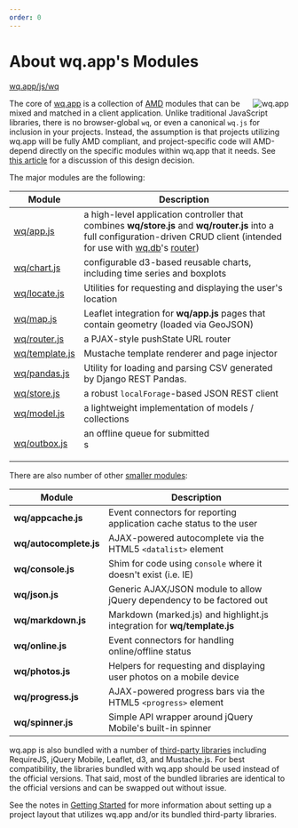 ```yaml
---
order: 0
---
```


About wq.app's Modules
==============

[wq.app/js/wq]

<img align=right alt="wq.app" src="https://wq.io/images/128/wq.app.png">

The core of [wq.app] is a collection of [AMD] modules that can be mixed and matched in a client application.  Unlike traditional JavaScript libraries, there is no browser-global `wq`, or even a canonical `wq.js` for inclusion in your projects.  Instead, the assumption is that projects utilizing wq.app will be fully AMD compliant, and project-specific code will AMD-depend directly on the specific modules within wq.app that it needs.  See [this article] for a discussion of this design decision.

The major modules are the following:

| Module | Description |
|--------|-------------|
| [wq/app.js] | a high-level application controller that combines **wq/store.js** and **wq/router.js** into a full configuration-driven CRUD client (intended for use with [wq.db]'s [router]) |
| [wq/chart.js] | configurable d3-based reusable charts, including time series and boxplots |
| [wq/locate.js] | Utilities for requesting and displaying the user's location |
| [wq/map.js] | Leaflet integration for **wq/app.js** pages that contain geometry (loaded via GeoJSON) |
| [wq/router.js] | a PJAX-style pushState URL router
| [wq/template.js] | Mustache template renderer and page injector
| [wq/pandas.js] | Utility for loading and parsing CSV generated by Django REST Pandas. |
| [wq/store.js] | a robust `localForage`-based JSON REST client
| [wq/model.js] | a lightweight implementation of models / collections
| [wq/outbox.js] | an offline queue for submitted <form>s
 
There are also number of other [smaller modules]:

| Module | Description |
|--------|-------------|
| **wq/appcache.js** | Event connectors for reporting application cache status to the user |
| **wq/autocomplete.js** | AJAX-powered autocomplete via the HTML5 `<datalist>` element |
| **wq/console.js** | Shim for code using `console` where it doesn't exist (i.e. IE) |
| **wq/json.js** | Generic AJAX/JSON module to allow jQuery dependency to be factored out |
| **wq/markdown.js** | Markdown (marked.js) and highlight.js integration for **wq/template.js** |
| **wq/online.js** | Event connectors for handling online/offline status |
| **wq/photos.js** | Helpers for requesting and displaying user photos on a mobile device |
| **wq/progress.js** | AJAX-powered progress bars via the HTML5 `<progress>` element |
| **wq/spinner.js** | Simple API wrapper around jQuery Mobile's built-in spinner |
  
wq.app is also bundled with a number of [third-party libraries] including RequireJS, jQuery Mobile, Leaflet, d3, and Mustache.js.  For best compatibility, the libraries bundled with wq.app should be used instead of the official versions.  That said, most of the bundled libraries are identical to the official versions and can be swapped out without issue.

See the notes in [Getting Started] for more information about setting up a project layout that utilizes wq.app and/or its bundled third-party libraries.

[wq.app]: https://wq.io/wq.app
[wq.app/js/wq]: https://github.com/wq/wq.app/blob/master/js/wq/
[AMD]: https://wq.io/docs/amd
[this article]: https://wq.io/docs/amd
[wq/app.js]: https://wq.io/docs/app-js
[wq/chart.js]: https://wq.io/docs/chart-js
[wq/locate.js]: https://wq.io/docs/locate-js
[wq/map.js]: https://wq.io/docs/map-js
[wq/router.js]: https://wq.io/docs/router-js
[wq/template.js]: https://wq.io/docs/template-js
[wq/pandas.js]: https://wq.io/docs/pandas-js
[wq/store.js]: https://wq.io/docs/store-js
[wq/model.js]: https://wq.io/docs/model-js
[wq/outbox.js]: https://wq.io/docs/outbox-js
[smaller modules]: https://wq.io/docs/other-modules
[third-party libraries]: https://wq.io/docs/third-party
[wq.db]: https://wq.io/wq.db
[router]: https://wq.io/docs/router
[Getting Started]: https://wq.io/docs/setup
